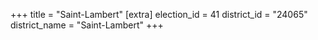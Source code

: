 +++
title = "Saint-Lambert"
[extra]
election_id = 41
district_id = "24065"
district_name = "Saint-Lambert"
+++
